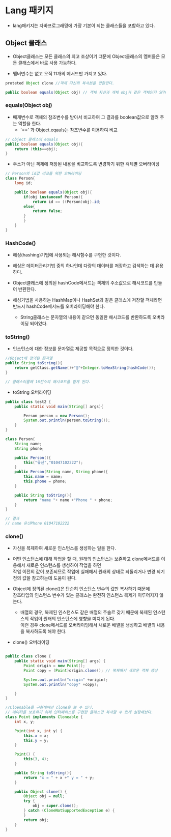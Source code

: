 # Lang 패키지


- lang패키지는 자바프로그래밍에 가장 기본이 되는 클래스들을 포함하고 있다.


## Object 클래스

- Object클래스는 모든 클래스의 최고 조상이기 떄문에 Object클래스의 멤버들은 모든 클래스에서 바로 사용 가능하다.

- 멤버변수는 없고 오직 11개의 메서드만 가지고 있다. 
```java
proteted Object clone //객체 자신의 복사본을 반환한다.

public boolean equals(Object obj) // 객체 자신과 개체 obj가 같은 객체인지 알려준다.

```

### equals(Object obj)
- 매개변수로 객체의 참조변수를 받아서 비교하여 그 결과를 boolean값으로 알려 주는 역할을 한다. 
    -  '==' 과 Object.eqauls는 참조변수를 이용하여 비교
```java
// object 클래스의 equals
public boolean equals(Object obj){
    return (this==obj);
}
```

- 주소가 아닌 객체에 저장된 내용을 비교하도록 변경하기 위한 객체별 오버라이딩

```java
// Person의 id값 비교를 위한 오버라이딩
class Person{
    long id;

    public boolean equals(Object obj){
        if(obj instanceof Person){
            return id == ((Person)obj).id;
        else{
            return false;
        }
        }
    }
}
```

### HashCode()

- 해싱(hashing)기법에 사용되는 해시함수를 구현한 것이다.
- 해싱은 데이터관리기법 중의 하나인데 다량의 데이터를 저장하고 검색하는 데 유용하다.

- Object클래스에 정의된 hashCode메서드는 객체의 주소값으로 해시코드를 만들어 반환한다.

- 해싱기법을 사용하는 HashMap이나 HashSet과 같은 클래스에 저장할 객체라면 반드시 hashCode메서드를 오버라이딩해야 한다. 
    - String클래스는 문자열의 내용이 같으먼 동일한 해시코드를 반환하도록 오버라이딩 되어있다.



### toString()

- 인스턴스에 대한 정보를 문자열로 제공할 목적으로 정의한 것이다.

```java
//Object에 정의된 문자열
public String toString(){
    return getClass.getName()+"@"+Integer.toHexString(hashCode());
}

// 클래스이름에 16진수의 해시코드를 얻게 된다.
```

- toString 오버라이딩

```java
public class test2 {
    public static void main(String[] args){

        Person person = new Person();
        System.out.println(person.toString());
    }
}

class Person{
    String name;
    String phone;

    public Person(){
        this("유신","01047102222");
    }
    public Person(String name, String phone){
        this.name = name;
        this.phone = phone;
    }

    public String toString(){
        return "name "+ name +"Phone " + phone;
    }
}

// 결과
// name 유신Phone 01047102222
```

### clone()

- 자신을 복제하여 새로운 인스턴스를 생성하는 일을 한다. 
- 어떤 인스턴스에 대해 작업을 할 때, 원래의 인스턴스는 보존하고 clone메서드를 이용해서 새로운 인스턴스를 생성하여 작업을 하면 <br> 작업 이전의 값이 보존되므로 작업에 실패해서 원래의 상태로 되돌리거나 변경 되기 전의 값을 참고하는데 도움이 된다.

- Object에 정의된 clone()은 단순히 인스턴스 변수의 값만 복사하기 때문에 <br> 참조타입의 인스턴스 변수가 있는 클래스는 완전히 인스턴스 복제가 이루어지지 않는다.
    - 배열의 경우, 복제된 인스턴스도 같은 배열의 주솔르 갖기 때문에 복제된 인스턴스의 작업이 원래의 인스턴스에 영향을 미치게 된다.  <br> 이런 경우 clone메서드를 오버라이딩해서 새로운 배열을 생성하고 배열의 내용을 복사하도록 해야 한다.


- clone() 오버라이딩

```java

public class clone {
    public static void main(String[] args) {
        Point origin = new Point();
        Point copy = (Point)origin.clone(); // 복제해서 새로운 객체 생성

        System.out.println("origin" +origin);
        System.out.println("copy" +copy);

    }
}

//Cloenable를 구현해야만 clone을 쓸 수 있다.  
// 데이터를 보호하기 위해 인터페이스를 구현한 클래스만 복사할 수 있게 설정해놨다.
class Point implements Cloneable {
    int x, y;

    Point(int x, int y) {
        this.x = x;
        this.y = y;
    }

    Point() {
        this(3, 4);
    }

    public String toString(){
        return "x = " + x +" y = " + y;
    }

    public Object clone() {
        Object obj = null;
        try {
            obj = super.clone();
        } catch (CloneNotSupportedException e) {
        }
        return obj;
    }
}

```